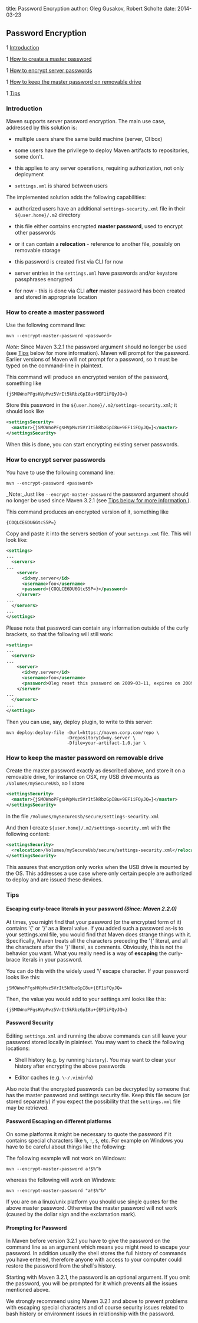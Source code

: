 title: Password Encryption
author: Oleg Gusakov, Robert Scholte
date: 2014-03-23

<!--
Licensed to the Apache Software Foundation (ASF) under one
or more contributor license agreements.  See the NOTICE file
distributed with this work for additional information
regarding copyright ownership.  The ASF licenses this file
to you under the Apache License, Version 2.0 (the
"License"); you may not use this file except in compliance
with the License.  You may obtain a copy of the License at

    http://www.apache.org/licenses/LICENSE-2.0

Unless required by applicable law or agreed to in writing,
software distributed under the License is distributed on an
"AS IS" BASIS, WITHOUT WARRANTIES OR CONDITIONS OF ANY
KIND, either express or implied.  See the License for the
specific language governing permissions and limitations
under the License.
-->

## Password Encryption

 1 [Introduction](#introduction)

 1 [How to create a master password](#how-to-create-a-master-password)

 1 [How to encrypt server passwords](#how-to-encrypt-server-passwords)

 1 [How to keep the master password on removable drive](#how-to-keep-the-master-password-on-removable-drive)

 1 [Tips](#tips)

### Introduction

 Maven supports server password encryption. The main use case, addressed by this solution is:

- multiple users share the same build machine (server, CI box)

- some users have the privilege to deploy Maven artifacts to repositories, some don't.

- this applies to any server operations, requiring authorization, not only deployment

- `settings.xml` is shared between users

 The implemented solution adds the following capabilities:

- authorized users have an additional `settings-security.xml` file in their `${user.home}/.m2` directory

- this file either contains encrypted **master password**, used to encrypt other passwords

- or it can contain a **relocation** - reference to another file, possibly on removable storage

- this password is created first via CLI for now

- server entries in the `settings.xml` have passwords and/or keystore passphrases encrypted

- for now - this is done via CLI **after** master password has been created and stored in appropriate location

### How to create a master password

 Use the following command line:

```
mvn --encrypt-master-password <password>
```

 _Note:_ Since Maven 3.2.1 the password argument should no longer be used (see [Tips](#tips) below for more information). Maven will prompt for the password. Earlier versions of Maven will not prompt for a password, so it must be typed on the command-line in plaintext.

 This command will produce an encrypted version of the password, something like

```
{jSMOWnoPFgsHVpMvz5VrIt5kRbzGpI8u+9EF1iFQyJQ=}
```

 Store this password in the `${user.home}/.m2/settings-security.xml`; it should look like

```xml
<settingsSecurity>
  <master>{jSMOWnoPFgsHVpMvz5VrIt5kRbzGpI8u+9EF1iFQyJQ=}</master>
</settingsSecurity>
```

 When this is done, you can start encrypting existing server passwords.

### How to encrypt server passwords

 You have to use the following command line:

```
mvn --encrypt-password <password>
```

 _Note:_Just like `--encrypt-master-password` the password argument should no longer be used since Maven 3.2.1 (see [Tips below for more information.](#tips)).

 This command produces an encrypted version of it, something like

```
{COQLCE6DU6GtcS5P=}
```

 Copy and paste it into the servers section of your `settings.xml` file. This will look like:

```xml
<settings>
...
  <servers>
...
    <server>
      <id>my.server</id>
      <username>foo</username>
      <password>{COQLCE6DU6GtcS5P=}</password>
    </server>
...
  </servers>
...
</settings>
```

 Please note that password can contain any information outside of the curly brackets, so that the following will still work:

```xml
<settings>
...
  <servers>
...
    <server>
      <id>my.server</id>
      <username>foo</username>
      <password>Oleg reset this password on 2009-03-11, expires on 2009-04-11 {COQLCE6DU6GtcS5P=}</password>
    </server>
...
  </servers>
...
</settings>
```

 Then you can use, say, deploy plugin, to write to this server:

```
mvn deploy:deploy-file -Durl=https://maven.corp.com/repo \
                       -DrepositoryId=my.server \
                       -Dfile=your-artifact-1.0.jar \
```

### How to keep the master password on removable drive

 Create the master password exactly as described above, and store it on a removable drive, for instance on OSX, my USB drive mounts as `/Volumes/mySecureUsb`, so I store

```xml
<settingsSecurity>
  <master>{jSMOWnoPFgsHVpMvz5VrIt5kRbzGpI8u+9EF1iFQyJQ=}</master>
</settingsSecurity>
```

 in the file `/Volumes/mySecureUsb/secure/settings-security.xml`

 And then I create `${user.home}/.m2/settings-security.xml` with the following content:

```xml
<settingsSecurity>
  <relocation>/Volumes/mySecureUsb/secure/settings-security.xml</relocation>
</settingsSecurity>
```

 This assures that encryption only works when the USB drive is mounted by the OS. This addresses a use case where only certain people are authorized to deploy and are issued these devices.

### Tips

#### Escaping curly-brace literals in your password _(Since: Maven 2.2.0)_

 At times, you might find that your password (or the encrypted form of it) contains '{' or '}' as a literal value. If you added such a password as-is to your settings.xml file, you would find that Maven does strange things with it. Specifically, Maven treats all the characters preceding the '{' literal, and all the characters after the '}' literal, as comments. Obviously, this is not the behavior you want. What you really need is a way of **escaping** the curly-brace literals in your password.

 You can do this with the widely used '\\' escape character. If your password looks like this:

```
jSMOWnoPFgsHVpMvz5VrIt5kRbzGpI8u+{EF1iFQyJQ=
```

 Then, the value you would add to your settings.xml looks like this:

```
{jSMOWnoPFgsHVpMvz5VrIt5kRbzGpI8u+{EF1iFQyJQ=}
```

#### Password Security

 Editing `settings.xml` and running the above commands can still leave your password stored locally in plaintext. You may want to check the following locations:

- Shell history (e.g. by running `history`). You may want to clear your history after encrypting the above passwords

- Editor caches (e.g. `\~/.viminfo`)

 Also note that the encrypted passwords can be decrypted by someone that has the master password and settings security file. Keep this file secure (or stored separately) if you expect the possibility that the `settings.xml` file may be retrieved.

#### Password Escaping on different platforms

 On some platforms it might be necessary to quote the password if it contains special characters like `%`, `!`, `$`, etc. For example on Windows you have to be careful about things like the following:

 The following example will not work on Windows:

```
mvn --encrypt-master-password a!$%^b
```

 whereas the following will work on Windows:

```
mvn --encrypt-master-password "a!$%^b"
```

 If you are on a linux/unix platform you should use single quotes for the above master password. Otherwise the master password will not work (caused by the dollar sign and the exclamation mark).

#### Prompting for Password

 In Maven before version 3.2.1 you have to give the password on the command line as an argument which means you might need to escape your password. In addition usually the shell stores the full history of commands you have entered, therefore anyone with access to your computer could restore the password from the shell`s history.

 Starting with Maven 3.2.1, the password is an optional argument. If you omit the password, you will be prompted for it which prevents all the issues mentioned above.

 We strongly recommend using Maven 3.2.1 and above to prevent problems with escaping special characters and of course security issues related to bash history or environment issues in relationship with the password.
